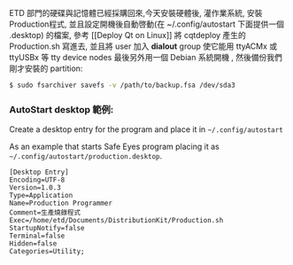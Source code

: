 ETD 部門的硬碟與記憶體已經採購回來,今天安裝硬體後, 灌作業系統, 安裝Production程式, 並且設定開機後自動啓動(在 ~/.config/autostart 下面提供一個 .desktop) 的檔案, 
參考 [[Deploy Qt on Linux]]
將 cqtdeploy 產生的 Production.sh 寫進去, 並且將 user 加入 **dialout** group 使它能用 ttyACMx 或 ttyUSBx 等 tty device nodes
最後另外用一個 Debian 系統開機 , 然後備份我們剛才安裝的 partition:
```bash ln:false
$ sudo fsarchiver savefs -v /path/to/backup.fsa /dev/sda3
```

### AutoStart desktop 範例:
Create a desktop entry for the program and place it in `~/.config/autostart`

As an example that starts Safe Eyes program placing it as `~/.config/autostart/production.desktop`.

```
[Desktop Entry]
Encoding=UTF-8
Version=1.0.3
Type=Application
Name=Production Programmer
Comment=生產燒錄程式
Exec=/home/etd/Documents/DistributionKit/Production.sh
StartupNotify=false
Terminal=false
Hidden=false
Categories=Utility;
```
